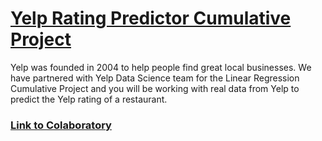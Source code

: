 # [Yelp Rating Predictor Cumulative Project](https://www.codecademy.com/courses/machine-learning/informationals/predict-a-yelp-rating-regression)

Yelp was founded in 2004 to help people find great local businesses.
We have partnered with Yelp Data Science team for the Linear Regression Cumulative Project and you will be working with real data from Yelp to predict the Yelp rating of a restaurant.

### [Link to Colaboratory](https://colab.research.google.com/drive/1joeRktFKbzXmYfQ1v-n32BXvk37iUKon?usp=sharing)
